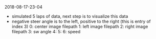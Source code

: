2018-08-17-23-04
- simulated 5 laps of data, next step is to visualize this data
- negative steer angle is to the left, positive to the right (this is entry of index 3)
0: center image filepath
1: left image filepath
2: right image filepath
3: sw angle
4: 
5: 
6: speed